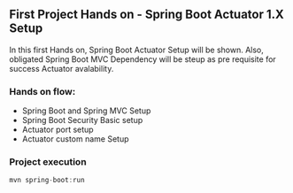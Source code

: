 <h2>First Project Hands on - Spring Boot Actuator 1.X Setup</h2>

In this first Hands on, Spring Boot Actuator Setup will be shown. Also, obligated Spring Boot MVC Dependency will be steup as pre requisite for success Actuator avalability.


<h3> Hands on flow:</h3>

* Spring Boot and Spring MVC Setup
* Spring Boot Security Basic setup
* Actuator port setup
* Actuator custom name Setup

<h3>Project execution</h3>

````java
mvn spring-boot:run 
````
